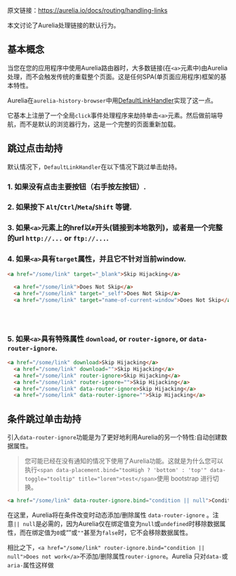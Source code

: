 原文链接：https://aurelia.io/docs/routing/handling-links

本文讨论了Aurelia处理链接的默认行为。

## 基本概念
当您在您的应用程序中使用Aurelia路由器时，大多数链接(在`<a>`元素中)由Aurelia处理，而不会触发传统的重载整个页面。这是任何SPA(单页面应用程序)框架的基本特性。

Aurelia在`aurelia-history-browser`中用[DefaultLinkHandler](https://github.com/aurelia/history-browser/blob/master/src/link-handler.js)实现了这一点。

它基本上注册了一个全局`click`事件处理程序来劫持单击`<a>`元素。然后做前端导航，而不是默认的浏览器行为，这是一个完整的页面重新加载。

## 跳过点击劫持
默认情况下，`DefaultLinkHandler`在以下情况下跳过单击劫持。

### 1\.  如果没有点击主要按钮（右手按左按钮）.

### 2\. 如果按下 `Alt`/`Ctrl`/`Meta`/`Shift` 等键.

### 3\. 如果`<a>`元素上的href以`#`开头(链接到本地散列)，或者是一个完整的url  `http://...` or `ftp://...`.

### 4\. 如果`<a>`具有`target`属性，并且它不针对当前window.

``` html
<a href="/some/link" target="_blank">Skip Hijacking</a>
  
  <a href="/some/link">Does Not Skip</a>
  <a href="/some/link" target="_self">Does Not Skip</a>
  <a href="/some/link" target="name-of-current-window">Does Not Skip</a>
  

  
```

### 5\. 如果`<a>`具有特殊属性 `download`, or `router-ignore`, or `data-router-ignore`.
 

``` html
<a href="/some/link" download>Skip Hijacking</a>
  <a href="/some/link" download="">Skip Hijacking</a>
  <a href="/some/link" router-ignore>Skip Hijacking</a>
  <a href="/some/link" router-ignore="">Skip Hijacking</a>
  <a href="/some/link" data-router-ignore>Skip Hijacking</a>
  <a href="/some/link" data-router-ignore="">Skip Hijacking</a>
```

  
## 条件跳过单击劫持
引入`data-router-ignore`功能是为了更好地利用Aurelia的另一个特性:自动创建数据属性。

>您可能已经在没有通知的情况下使用了Aurelia功能。这就是为什么您可以执行`<span data-placement.bind="tooHigh ? 'bottom' : 'top'" data-toggle="tooltip" title="lorem">test</span>`使用 bootstrap 进行切换。

``` html
<a href="/some/link" data-router-ignore.bind="condition || null">Conditional Skip Hijacking</a>
```

在这里，Aurelia将在条件改变时动态添加/删除属性 `data-router-ignore` 。注意`|| null`是必需的，因为Aurelia仅在绑定值变为`null`或`undefined`时移除数据属性，而在绑定值为`0`或“”或`""`甚至为`false`时，它不会移除数据属性。
 
相比之下，`<a href="/some/link" router-ignore.bind="condition || null">Does not work</a>`不添加/删除属性`router-ignore`。Aurelia 只对`data-`或`aria-`属性这样做
  
